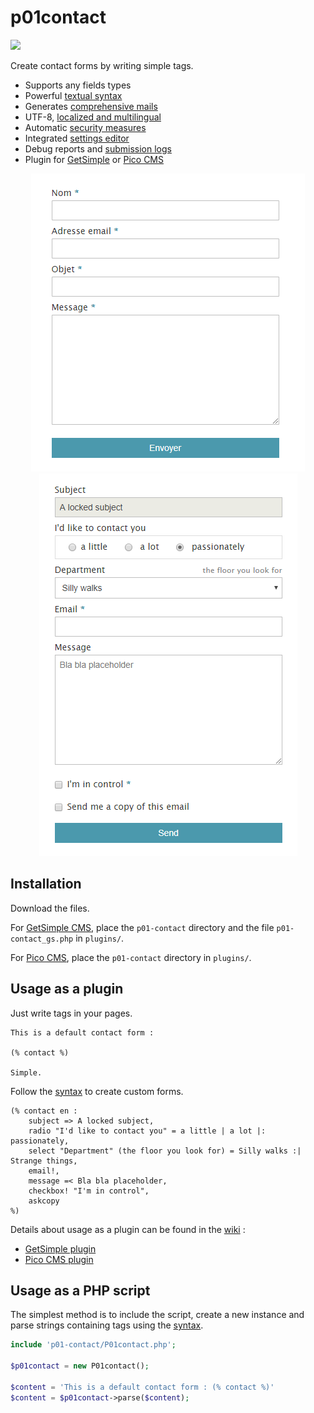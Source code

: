 # p01contact

[![](https://img.shields.io/github/release/nliautaud/p01contact.svg?style=for-the-badge&label=Latest+release)](https://github.com/nliautaud/p01contact/releases)

Create contact forms by writing simple tags.

- Supports any fields types
- Powerful [textual syntax][syntax]
- Generates [comprehensive mails][emails]
- UTF-8, [localized and multilingual][i18n]
- Automatic [security measures]
- Integrated [settings editor][settings]
- Debug reports and [submission logs][logs]
- Plugin for [GetSimple][GetSimple plugin] or [Pico CMS][Pico CMS plugin]
 
<p align="center">
<img src="images/capture.png"><img src="images/capture_complex.png">
</p>

## Installation

Download the files.

For [GetSimple CMS], place the `p01-contact` directory and the file `p01-contact_gs.php` in `plugins/`.

For [Pico CMS], place the `p01-contact` directory in `plugins/`.

## Usage as a plugin

Just write tags in your pages.

```
This is a default contact form :

(% contact %)

Simple.
```

Follow the [syntax] to create custom forms.

```
(% contact en :
    subject => A locked subject,
    radio "I'd like to contact you" = a little | a lot |: passionately,
    select "Department" (the floor you look for) = Silly walks :| Strange things,
    email!,
    message =< Bla bla placeholder,
    checkbox! "I'm in control",
    askcopy
%)
```

Details about usage as a plugin can be found in the [wiki] :
- [GetSimple plugin](https://github.com/nliautaud/p01contact/wiki/GetSimple-plugin)
- [Pico CMS plugin](https://github.com/nliautaud/p01contact/wiki/Pico-CMS-plugin)

## Usage as a PHP script

The simplest method is to include the script, create a new instance and parse strings containing tags using the [syntax].

```php
include 'p01-contact/P01contact.php';

$p01contact = new P01contact();

$content = 'This is a default contact form : (% contact %)'
$content = $p01contact->parse($content);
```

[GetSimple CMS]: http://get-simple.info
[Pico CMS]: http://picocms.org
[GetSimple plugin]: https://github.com/nliautaud/p01contact/wiki/GetSimple-plugin
[Pico CMS plugin]: https://github.com/nliautaud/p01contact/wiki/Pico-CMS-plugin
[wiki]: https://github.com/nliautaud/p01contact/wiki/_pages
[syntax]: https://github.com/nliautaud/p01contact/wiki/Syntax
[settings]: https://github.com/nliautaud/p01contact/wiki/Settings
[security measures]: https://github.com/nliautaud/p01contact/wiki/Settings#security
[i18n]: https://github.com/nliautaud/p01contact/wiki/Localization-(i18n)
[emails]: https://github.com/nliautaud/p01contact/wiki/Emails
[logs]: https://github.com/nliautaud/p01contact/wiki/Logs
